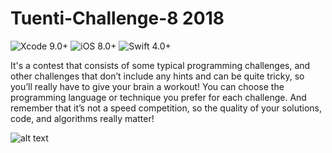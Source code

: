 # Tuenti-Challenge-8 2018

![Xcode 9.0+](https://img.shields.io/badge/Xcode-9.0%2B-blue.svg)
![iOS 8.0+](https://img.shields.io/badge/iOS-8.0%2B-blue.svg)
![Swift 4.0+](https://img.shields.io/badge/Swift-4.0%2B-orange.svg)

It's a contest that consists of some typical programming challenges, and other challenges that don’t include any hints and can be quite tricky, so you’ll really have to give your brain a workout! You can choose the programming language or technique you prefer for each challenge. And remember that it’s not a speed competition, so the quality of your solutions, code, and algorithms really matter!


![alt text](https://cdn-images-1.medium.com/max/2000/1*qg8f3lPmUBXDydW2uO31AQ.jpeg)
